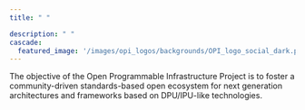 ```yaml
---
title: " "

description: " "
cascade:
  featured_image: '/images/opi_logos/backgrounds/OPI_logo_social_dark.png'
---
```

The objective of the Open Programmable Infrastructure Project is to foster a
community-driven standards-based open ecosystem for next generation
architectures and frameworks based on DPU/IPU-like technologies.
